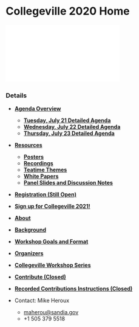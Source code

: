 
# Collegeville 2020 Home

![](assets/CollegevilleWorkshopBanner.pdf)


### Details
- [**Agenda Overview**](Agenda.md)
  - [**Tuesday, July 21 Detailed Agenda**](Agenda-Day-1.md)
  - [**Wednesday, July 22 Detailed Agenda**](Agenda-Day-2.md)
  - [**Thursday, July 23 Detailed Agenda**](Agenda-Day-3.md)
- [**Resources**](Resources.md)
  - [**Posters**](WorkshopResources/Posters/PosterList.md)
  - [**Recordings**](WorkshopResources/Recordings/RecordingList.md)
  - [**Teatime Themes**](WorkshopResources/TeatimeThemes/TeatimeThemeList.md)
  - [**White Papers**](WorkshopResources/WhitePapers/WhitePaperList.md)
  - [**Panel Slides and Discussion Notes**](WorkshopResources/WorkshopSlidesNotes/WorkshopSlidesNotesList.md)
- [**Registration (Still Open)**](Registration.md)
- [**Sign up for Collegeville 2021!**](Registration2021.md)
- [**About**](About.md)
- [**Background**](Background.md)
- [**Workshop Goals and Format**](GoalsFormat.md)
- [**Organizers**](Organizers.md)
- [**Collegeville Workshop Series**](https://collegeville.github.io/Workshops/)

- [**Contribute (Closed)**](Contribute.md)
- [**Recorded Contributions Instructions (Closed)**](WorkshopResources/Recordings/Instructions.md)
- Contact: Mike Heroux
  - <maherou@sandia.gov>
  - +1 505 379 5518
